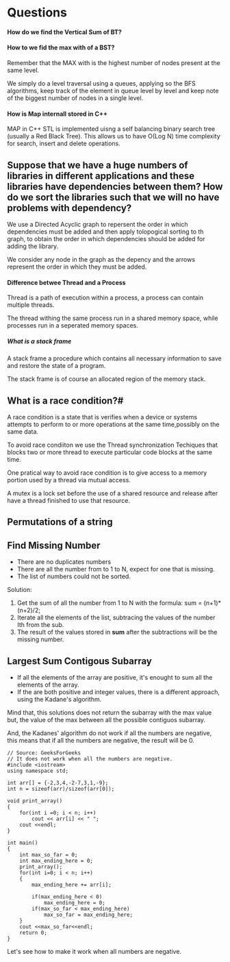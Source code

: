 # Questions # 

#### How do we find the Vertical Sum of BT?

#### How to we fid the max with of a BST?
Remember that the MAX with is the highest number of nodes present at the same level.


We simply do a level traversal using a queues, applying so the BFS algorithms, keep track of the element in queue level by level and keep note of the biggest number of nodes in a single level.

#### How is Map internall stored in C++

MAP in C++ STL is implemented uisng a self balancing binary search tree (usually a Red Black Tree).
This allows us to have O(Log N) time complexity for search, insert and delete operations. 

## Suppose that we have a huge numbers of libraries in different applications and these libraries have dependencies between them? How do we sort the libraries such that we will no have problems with dependency?

We use a Directed Acyclic graph to repersent the order in which dependencies must be added and then apply tolopogical sorting to th graph, to obtain the order in which dependencies should be added for adding the library. 

We consider any node in the graph as the depency and the arrows represent the order in which they must be added.

#### Difference betwee Thread and a Process
Thread is a path of execution within a process, a process can contain multiple threads.


The thread withing the same process run in a shared memory space, while processes run in a seperated memory spaces.

##### What is a stack frame


A stack frame a procedure which contains all necessary information to save and restore the state of a program.

The stack frame is of course an allocated region of the memory stack. 

## What is a race condition?#

A race condition is a state that is verifies when a device or systems attempts to perform to or more operations at the same time,possibly on the same data. 

To avoid race condiiton we use the Thread synchronization Techiques that blocks two or more thread to execute particular code blocks at the same time. 

One pratical way to avoid race condition is to give access to a memory portion used by a thread via mutual access.

A mutex is a lock set before the use of a shared resource and release after have a thread finished to use that resource. 

## Permutations of a string

## Find Missing Number

* There are no duplicates numbers
* There are all the number from to 1 to N, expect for one that is missing. 
* The list of numbers could not be sorted. 

Solution: 
1. Get the sum of all the number from 1 to N with the formula: sum = (n+1)*(n+2)/2;
2. Iterate all the elements of the list, subtracing the values of the number Ith from the sub. 
3. The result of the values stored in **sum** after the subtractions will be the missing number. 

## Largest Sum Contigous Subarray

* If all the elements of the array are positive, it's enought to sum all the elements of the array.
* If the are both positive and integer values, there is a different approach, using the Kadane's algorithm. 

Mind that, this solutions does not return the subarray with the max value but, the value of the max between all the possible contiguos subarray. 

And, the Kadanes' algorithm do not work if all the numbers are negative, this means that if all the numbers are negative, the result will be 0. 
```
// Source: GeeksForGeeks
// It does not work when all the numbers are negative. 
#include <iostream>
using namespace std; 

int arr[] = {-2,3,4,-2-7,3,1,-9};
int n = sizeof(arr)/sizeof(arr[0]);

void print_array()
{
    for(int i =0; i < n; i++)   
        cout << arr[i] << " ";
    cout <<endl; 
}

int main()
{
    int max_so_far = 0;
    int max_ending_here = 0;
    print_array();
    for(int i=0; i < n; i++)
    {
        max_ending_here += arr[i];
        
        if(max_ending_here < 0)
            max_ending_here = 0;
        if(max_so_far < max_ending_here)
            max_so_far = max_ending_here;
    }
    cout <<max_so_far<<endl;
    return 0; 
}

```

Let's see how to make it work when all numbers are negative. 
